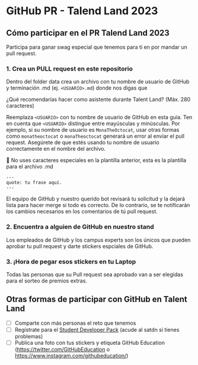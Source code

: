 # GitHub PR - Talend Land 2023

## Cómo participar en el PR Talend Land 2023
Participa para ganar swag especial que tenemos para ti en por mandar un pull request. 

### 1. Crea un PULL request en este repositorio

Dentro del folder data crea un archivo con tu nombre de usuario de GitHub y terminación .md (ej. `<USUARIO>.md`) donde nos digas que 

¿Qué recomendarías hacer como asistente  durante Talent Land? (Máx. 280 caracteres)

Reemplaza `<USUARIO>` con tu nombre de usuario de GitHub en esta guía. Ten en cuenta que `<USUARIO>` distingue entre mayúsculas y minúsculas. Por ejemplo, si su nombre de usuario es `MonaTheOctocat`, usar otras formas como `monatheoctocat` o `monaTheoctocat` generará un error al enviar el pull request. Asegúrete de que estés usando tu nombre de usuario correctamente en el nombre del archivo.
  
🚨 No uses caracteres especiales en la plantilla anterior, esta es la plantilla para el archivo .md
    
```
---
quote: tu frase aquí.
---
```
  
El equipo de GitHub y nuestro querido bot revisará tu solicitud y la dejará lista para hacer merge si todo es correcto. De lo contrario, se te notificarán los cambios necesarios en los comentarios de tú pull request.
  
### 2. Encuentra a alguien de GitHub en nuestro stand 

Los empleados de GitHub y los campus experts son los únicos que pueden aprobar tu pull request y darte stickers espciales de GitHub. 

  
 ### 3. ¡Hora de pegar esos stickers en tu Laptop 
  
Todas las personas que su Pull request sea aprobado van a ser elegidas para el sorteo de premios extras. 
  
  ## Otras formas de participar con GitHub en Talent Land 
  - [ ] Comparte con más personas el reto que tenemos 
  - [ ] Regístrate para el [Student Developer Pack](https://education.github.com/benefits?utm_source=2023-04-10-TalentLandMX) (acude al satdn si tienes problemas) 
  - [ ] Publica una foto con tus stickers y etiqueta GitHub Education
(https://twitter.com/GitHubEducation o https://www.instagram.com/githubeducation/)
